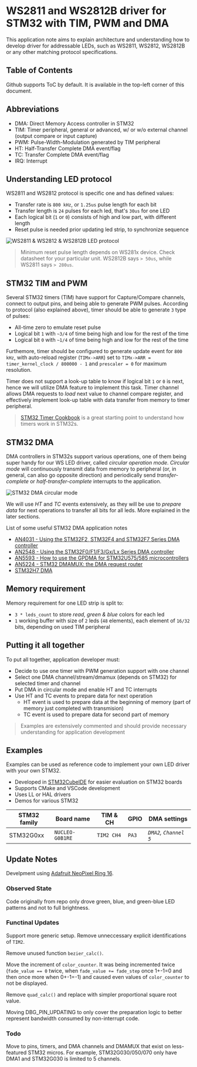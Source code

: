 # WS2811 and WS2812B driver for STM32 with TIM, PWM and DMA

This application note aims to explain architecture and understanding how to develop driver for addressable LEDs, such as WS2811, WS2812, WS2812B or any other matching protocol specifications.

## Table of Contents

Github supports ToC by default. It is available in the top-left corner of this document.

## Abbreviations

- DMA: Direct Memory Access controller in STM32
- TIM: Timer peripheral, general or advanced, w/ or w/o external channel (output compare or input capture)
- PWM: Pulse-Width-Modulation generated by TIM peripheral
- HT: Half-Transfer Complete DMA event/flag
- TC: Transfer Complete DMA event/flag
- IRQ: Interrupt

## Understanding LED protocol

WS2811 and WS2812 protocol is specific one and has defined values:

- Transfer rate is `800 kHz`, or `1.25us` pulse length for each bit
- Transfer length is `24` pulses for each led, that's `30us` for one LED
- Each logical bit (`1` or `0`) consists of high and low part, with different length
- Reset pulse is needed prior updating led strip, to synchronize sequence

![WS2811 & WS2812 & WS2812B LED protocol](https://raw.githubusercontent.com/MaJerle/stm32-ws2812b-tim-pwm-dma/master/docs/ws-protocol.svg?sanitize=true)

> Minimum reset pulse length depends on WS281x device. Check datasheet for your particular unit. WS2812B says `> 50us`, while WS2811 says `> 280us`.

## STM32 TIM and PWM

Several STM32 timers (TIM) have support for Capture/Compare channels, connect to output pins, and being able to generate PWM pulses.
According to protocol (also explained above), timer should be able to generate `3` type of pulses:

- All-time zero to emulate reset pulse
- Logical bit `1` with `~3/4` of time being high and low for the rest of the time
- Logical bit `0` with `~1/4` of time being high and low for the rest of the time

Furthemore, timer should be configured to generate update event for `800 kHz`, with auto-reload register (`TIMx->ARR`) set to `TIMx->ARR = timer_kernel_clock / 800000 - 1` and `prescaler = 0` for maximum resolution.

Timer does not support a look-up table to know if logical bit `1` or `0` is next, hence we will utilize DMA feature to implement this task.
Timer channel allows DMA requests to *load* next value to channel compare register, and effectively implement look-up table with data transfer from memory to timer peripheral.

> [STM32 Timer Cookbook](https://www.st.com/resource/en/application_note/dm00236305-generalpurpose-timer-cookbook-for-stm32-microcontrollers-stmicroelectronics.pdf) is a great starting point to understand how timers work in STM32s.

## STM32 DMA

DMA controllers in STM32s support various operations, one of them being super handy for our WS LED driver, called *circular operation mode*.
*Circular mode* will continuously transmit data from memory to peripheral (or, in general, can also go opposite direction) and periodically send *transfer-complete* or *half-transfer-complete* interrupts to the application.

![STM32 DMA circular mode](https://raw.githubusercontent.com/MaJerle/stm32-ws2812b-tim-pwm-dma/master/docs/stm32-dma-circular.svg?sanitize=true)

We will use *HT* and *TC* events extensively, as they will be use to *prepare data* for next operations to transfer all bits for all leds.
More explained in the later sections.

List of some useful STM32 DMA application notes

- [AN4031 - Using the STM32F2, STM32F4 and STM32F7 Series DMA controller](https://www.st.com/resource/en/application_note/dm00046011-using-the-stm32f2-stm32f4-and-stm32f7-series-dma-controller-stmicroelectronics.pdf)
- [AN2548 - Using the STM32F0/F1/F3/Gx/Lx Series DMA controller
](https://www.st.com/resource/en/application_note/an2548-using-the-stm32f0f1f3gxlx-series-dma-controller-stmicroelectronics.pdf)
- [AN5593 - How to use the GPDMA for STM32U575/585 microcontrollers](https://www.st.com/resource/en/application_note/an5593-how-to-use-the-gpdma-for-stm32u575585-microcontrollers-stmicroelectronics.pdf)
- [AN5224 - STM32 DMAMUX: the DMA request router](https://www.st.com/resource/en/application_note/an5224-stm32-dmamux-the-dma-request-router-stmicroelectronics.pdf)
- [STM32H7 DMA](https://www.st.com/content/ccc/resource/training/technical/product_training/group0/86/28/2f/08/4d/ad/49/61/STM32H7-System-Direct_memory_access_controller_DMA/files/STM32H7-System-Direct_memory_access_controller_DMA.pdf/_jcr_content/translations/en.STM32H7-System-Direct_memory_access_controller_DMA.pdf)

## Memory requirement

Memory requirement for one LED strip is split to:

- `3 * leds_count` to store *read, green & blue* colors for each led
- `1` working buffer with size of `2` leds (`48` elements), each element of `16/32` bits, depending on used TIM peripheral

## Putting it all together

To put all together, application developer must:

- Decide to use one timer with PWM generation support with one channel
- Select one DMA channel/stream/dmamux (depends on STM32) for selected timer and channel
- Put DMA in circular mode and enable HT and TC interrupts
- Use HT and TC events to prepare data for next operation
  - HT event is used to prepare data at the beginning of memory (part of memory just completed with transmision)
  - TC event is used to prepare data for second part of memory

> Examples are extensively commented and should provide necessary understanding for application development

## Examples

Examples can be used as reference code to implement your own LED driver with your own STM32.

- Developed in [STM32CubeIDE](https://www.st.com/en/development-tools/stm32cubeide.html) for easier evaluation on STM32 boards
- Supports CMake and VSCode development
- Uses LL or HAL drivers
- Demos for various STM32

| STM32 family | Board name        | TIM & CH   | GPIO   | DMA settings                    |
|--------------|-------------------|------------|--------|---------------------------------|
| STM32G0xx    | `NUCLEO-G0B1RE`   | `TIM2 CH4` | `PA3`  | *`DMA2`, `Channel 5`*           |

## Update Notes

Develpment using [Adafruit NeoPixel Ring 16](https://www.adafruit.com/product/1463).

### Observed State

Code originally from repo only drove green, blue, and green-blue LED patterns and not to full brightness.

### Functinal Updates

Support more generic setup.  Remove unneccessary explicit identifications of `TIM2`.

Remove unused function `bezier_calc()`.

Move the increment of `color_counter`.  It was being incremented twice (`fade_value == 0` twice, when `fade_value += fade_step` once 1+-1=0 and then once more when 0+-1=-1) and caused even values of `color_counter` to not be displayed.

Remove `quad_calc()` and replace with simpler proportional square root value.

Moving DBG_PIN_UPDATING to only cover the preparation logic to better represent bandwidth consumed by non-interrupt code.

### Todo

Move to pins, timers, and DMA channels and DMAMUX that exist on less-featured STM32 micros.  For example, STM32G030/050/070 only have DMA1 and STM32G030 is limited to 5 channels.

